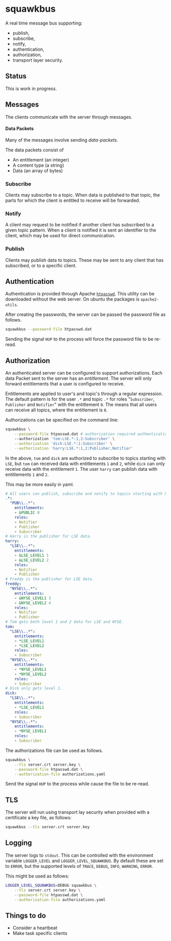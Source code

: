 # squawkbus

A real time message bus supporting:

* publish,
* subscribe,
* notify,
* authentication,
* authorization,
* transport layer security.

## Status

This is work in progress.

## Messages

The clients communicate with the server through messages.

#### Data Packets

Many of the messages involve sending *data-packets*.

The data packets consist of

* An entitlement (an integer)
* A content type (a string)
* Data (an array of bytes)

### Subscribe

Clients may subscribe to a topic.
When data is published to that topic, the parts for which
the client is entitled to receive will be forwarded.

### Notify

A client may request to be notified if another client has
subscribed to a given topic pattern. When a client is notified
it is sent an identifier to the client, which may be used for
direct communication.

### Publish

Clients may publish data to topics. These may be sent to any
client that has subscribed, or to a specific client.

## Authentication

Authentication is provided through Apache [`htpasswd`](https://httpd.apache.org/docs/2.4/programs/htpasswd.html).
This utility can be downloaded without the web server. On ubuntu the packages is `apache2-utils`.

After creating the passwords, the server can be passed the password file as follows.

```bash
squawkbus --password-file htpasswd.dat
```

Sending the signal `HUP` to the process will force the password file to be re-read.

## Authorization

An authenticated server can be configured to support authorizations.
Each data Packet sent to the server has an *entitlement*.
The server will only forward entitlements that a user is configured to receive.

Entitlements are applied to user's and topic's through a regular expression.
The default pattern is for the user `.*` and topic `.*` for roles "`Subscriber`,
`Publisher` and `Notifier`" with the entitlement `0`.
The means that all users can receive all topics, where the entitlement is `0`.

Authorizations can be specified on the command line:

```bash
squawkbus \
    --password-file htpasswd.dat # authorization required authentication
    --authorization 'tom:LSE.*:1,2:Subscriber' \
    --authorization 'dick:LSE.*:1:Subscriber' \
    --authorization 'harry:LSE.*:1,2:Publisher,Notifier'
```

In the above, `tom` and `dick` are authorized to subscribe to topics starting
with `LSE`, but `tom` can received data with entitlements `1` and `2`, while
`dick` can only receive data with the entitlement `1`. The user `harry` can
publish data with entitlements `1` and `2`.

This may be more easily in yaml.

```yaml authorizations.yaml
# All users can publish, subscribe and notify to topics starting with PUB for entitlement 0.
.*:
  "PUB\\..*":
    entitlements:
    - &PUBLIC 0
    roles:
    - Notifier
    - Publisher
    - Subscriber
# Harry is the publisher for LSE data.
harry:
  "LSE\\..*":
    entitlements:
    - &LSE_LEVEL1 1
    - &LSE_LEVEL2 2
    roles:
    - Notifier
    - Publisher
# Freddy is the publisher for LSE data.
freddy:
  "NYSE\\..*":
    entitlements:
    - &NYSE_LEVEL1 3
    - &NYSE_LEVEL2 4
    roles:
    - Notifier
    - Publisher
# Tom gets both level 1 and 2 data for LSE and NYSE.
tom:
  "LSE\\..*":
    entitlements:
    - *LSE_LEVEL1
    - *LSE_LEVEL2
    roles:
    - Subscriber
  "NYSE\\..*":
    entitlements:
    - *NYSE_LEVEL1
    - *NYSE_LEVEL2
    roles:
    - Subscriber
# Dick only gets level 1.
dick:
  "LSE\\..*":
    entitlements:
    - *LSE_LEVEL1
    roles:
    - Subscriber
  "NYSE\\..*":
    entitlements:
    - *NYSE_LEVEL1
    roles:
    - Subscriber
```

The authorizations file can be used as follows.

```bash
squawkbus \
    --tls server.crt server.key \
    --password-file htpasswd.dat \
    --authorization-file authorizations.yaml
```

Send the signal `HUP` to the process while cause the file to be re-read.

## TLS

The server will run using transport lay security when provided with
a certificate a key file, as follows:

```bash
squawkbus --tls server.crt server.key
```

## Logging

The server logs to `stdout`. This can be controlled with the environment
variable `LOGGER_LEVEL` and `LOGGER_LEVEL_SQUAWKBUS`. By default these
are set to `ERROR`, but the supported levels of `TRACE`, `DEBUG`, `INFO`,
`WARNING`, `ERROR`.

This might be used as follows:

```bash
LOGGER_LEVEL_SQUAWKBUS=DEBUG squawkbus \
    --tls server.crt server.key \
    --password-file htpasswd.dat \
    --authorization-file authorizations.yaml
```

## Things to do

* Consider a heartbeat
* Make task specific clients
